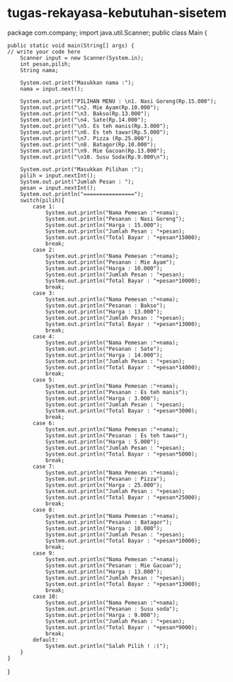 # tugas-rekayasa-kebutuhan-sisetem
package com.company;
import java.util.Scanner;
public class Main {

    public static void main(String[] args) {
	// write your code here
        Scanner input = new Scanner(System.in);
        int pesan,pilih;
        String nama;

        System.out.print("Masukkan nama :");
        nama = input.next();

        System.out.print("PILIHAN MENU : \n1. Nasi Goreng(Rp.15.000");
        System.out.print("\n2. Mie Ayam(Rp.10.000");
        System.out.print("\n3. Bakso(Rp.13.000");
        System.out.print("\n4. Sate(Rp.14.000");
        System.out.print("\n5. Es teh manis(Rp.3.000");
        System.out.print("\n6. Es teh tawar(Rp.5.000");
        System.out.print("\n7. Pizza (Rp.25.000");
        System.out.print("\n8. Batagor(Rp.10.000");
        System.out.print("\n9. Mie Gacoan(Rp.13.000");
        System.out.print("\n10. Susu Soda(Rp.9.000\n");

        System.out.print("Masukkan Pilihan :");
        pilih = input.nextInt();
        System.out.print("Jumlah Pesan : ");
        pesan = input.nextInt();
        System.out.println("================");
        switch(pilih){
            case 1:
                System.out.println("Nama Pemesan :"+nama);
                System.out.println("Pesanan : Nasi Goreng");
                System.out.println("Harga : 15.000");
                System.out.println("Jumlah Pesan : "+pesan);
                System.out.println("Total Bayar : "+pesan*15000);
                break;
            case 2:
                System.out.println("Nama Pemesan :"+nama);
                System.out.println("Pesanan : Mie Ayam");
                System.out.println("Harga : 10.000");
                System.out.println("Jumlah Pesan : "+pesan);
                System.out.println("Total Bayar : "+pesan*10000);
                break;
            case 3:
                System.out.println("Nama Pemesan :"+nama);
                System.out.println("Pesanan : Bakso");
                System.out.println("Harga : 13.000");
                System.out.println("Jumlah Pesan : "+pesan);
                System.out.println("Total Bayar : "+pesan*13000);
                break;
            case 4:
                System.out.println("Nama Pemesan :"+nama);
                System.out.println("Pesanan : Sate");
                System.out.println("Harga : 14.000");
                System.out.println("Jumlah Pesan : "+pesan);
                System.out.println("Total Bayar : "+pesan*14000);
                break;
            case 5:
                System.out.println("Nama Pemesan :"+nama);
                System.out.println("Pesanan : Es teh manis");
                System.out.println("Harga : 3.000");
                System.out.println("Jumlah Pesan : "+pesan);
                System.out.println("Total Bayar : "+pesan*3000);
                break;
            case 6:
                System.out.println("Nama Pemesan :"+nama);
                System.out.println("Pesanan : Es teh tawar");
                System.out.println("Harga : 5.000");
                System.out.println("Jumlah Pesan : "+pesan);
                System.out.println("Total Bayar : "+pesan*5000);
                break;
            case 7:
                System.out.println("Nama Pemesan :"+nama);
                System.out.println("Pesanan : Pizza");
                System.out.println("Harga : 25.000");
                System.out.println("Jumlah Pesan : "+pesan);
                System.out.println("Total Bayar : "+pesan*25000);
                break;
            case 8:
                System.out.println("Nama Pemesan :"+nama);
                System.out.println("Pesanan : Batagor");
                System.out.println("Harga : 10.000");
                System.out.println("Jumlah Pesan : "+pesan);
                System.out.println("Total Bayar : "+pesan*10000);
                break;
            case 9:
                System.out.println("Nama Pemesan :"+nama);
                System.out.println("Pesanan : Mie Gacoan");
                System.out.println("Harga : 13.000");
                System.out.println("Jumlah Pesan : "+pesan);
                System.out.println("Total Bayar : "+pesan*13000);
                break;
            case 10:
                System.out.println("Nama Pemesan :"+nama);
                System.out.println("Pesanan : Susu soda");
                System.out.println("Harga : 9.000");
                System.out.println("Jumlah Pesan : "+pesan);
                System.out.println("Total Bayar : "+pesan*9000);
                break;
            default:
                System.out.println("Salah Pilih ! :(");
        }
    }
}
